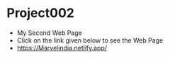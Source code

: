 # Project002 
* My Second Web Page 
* Click on the link given below to see the Web Page 
* https://Marvelindia.netlify.app/
